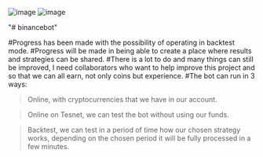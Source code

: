 ![image](https://github.com/pantersxx3/binancebot/assets/2704036/2dd35f0c-d395-4134-bd16-d8a519920e0a)
![image](https://github.com/pantersxx3/binancebot/assets/2704036/86c40212-43b6-46e0-99ec-ea2e956326e9)

"# binancebot" 

#Progress has been made with the possibility of operating in backtest mode.
#Progress will be made in being able to create a place where results and strategies can be shared.
#There is a lot to do and many things can still be improved, I need collaborators who want to help improve this project and so that we can all earn, not only coins but experience.
#The bot can run in 3 ways:

  > Online, with cryptocurrencies that we have in our account.

  > Online on Tesnet, we can test the bot without using our funds.

  > Backtest, we can test in a period of time how our chosen strategy works, depending on the chosen period it will be fully processed in a few minutes.
